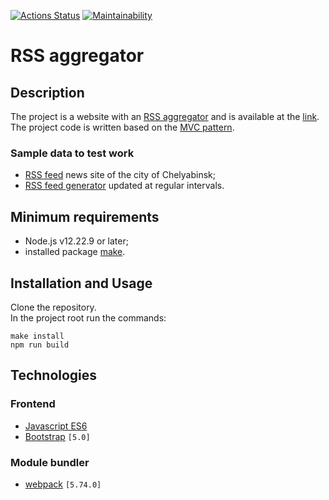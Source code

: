 [![Actions Status](https://github.com/Frit027/frontend-project-lvl3/workflows/hexlet-check/badge.svg)](https://github.com/Frit027/frontend-project-lvl3/actions)
[![Maintainability](https://api.codeclimate.com/v1/badges/930caad48b51130a79af/maintainability)](https://codeclimate.com/github/Frit027/frontend-project-lvl3/maintainability)

# RSS aggregator

## Description
The project is a website with an [RSS aggregator](https://en.wikipedia.org/wiki/News_aggregator) and
is available at the [link](https://frontend-project-lvl3-jade-one.vercel.app/).  
The project code is written based on the [MVC pattern](https://en.wikipedia.org/wiki/Model%E2%80%93view%E2%80%93controller).

### Sample data to test work
- [RSS feed](https://74.ru/text/rss.region.xml) news site of the city of Chelyabinsk;
- [RSS feed generator](https://github.com/mbertolacci/lorem-rss) updated at regular intervals.

## Minimum requirements
- Node.js v12.22.9 or later;
- installed package [make](https://www.npmjs.com/package/make).

## Installation and Usage
Clone the repository.  
In the project root run the commands:
```shell
make install
npm run build
```

## Technologies
### Frontend
- [Javascript ES6](https://www.w3schools.com/js/js_es6.asp)
- [Bootstrap](https://getbootstrap.com/) `[5.0]`
### Module bundler
- [webpack](https://webpack.js.org/) `[5.74.0]`
